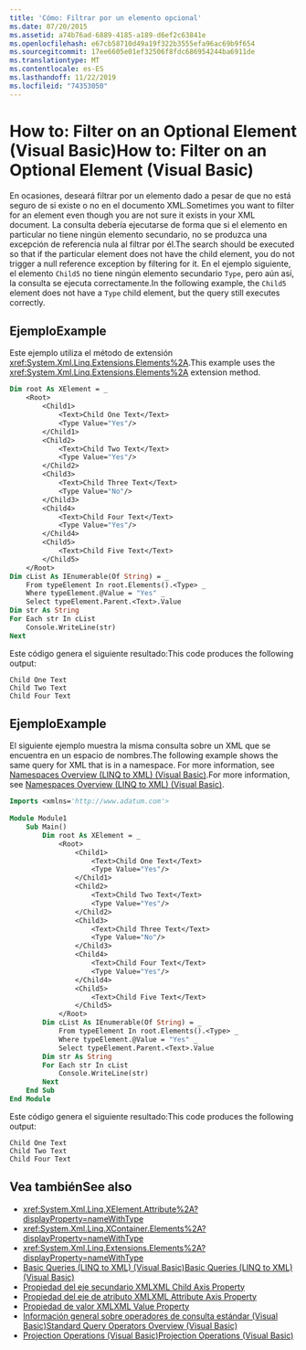 ```yaml
---
title: 'Cómo: Filtrar por un elemento opcional'
ms.date: 07/20/2015
ms.assetid: a74b76ad-6889-4185-a189-d6ef2c63841e
ms.openlocfilehash: e67cb58710d49a19f322b3555efa96ac69b9f654
ms.sourcegitcommit: 17ee6605e01ef32506f8fdc686954244ba6911de
ms.translationtype: MT
ms.contentlocale: es-ES
ms.lasthandoff: 11/22/2019
ms.locfileid: "74353050"
---
```

# <a name="how-to-filter-on-an-optional-element-visual-basic"></a><span data-ttu-id="c4fa1-102">How to: Filter on an Optional Element (Visual Basic)</span><span class="sxs-lookup"><span data-stu-id="c4fa1-102">How to: Filter on an Optional Element (Visual Basic)</span></span>
<span data-ttu-id="c4fa1-103">En ocasiones, deseará filtrar por un elemento dado a pesar de que no está seguro de si existe o no en el documento XML.</span><span class="sxs-lookup"><span data-stu-id="c4fa1-103">Sometimes you want to filter for an element even though you are not sure it exists in your XML document.</span></span> <span data-ttu-id="c4fa1-104">La consulta debería ejecutarse de forma que si el elemento en particular no tiene ningún elemento secundario, no se produzca una excepción de referencia nula al filtrar por él.</span><span class="sxs-lookup"><span data-stu-id="c4fa1-104">The search should be executed so that if the particular element does not have the child element, you do not trigger a null reference exception by filtering for it.</span></span> <span data-ttu-id="c4fa1-105">En el ejemplo siguiente, el elemento `Child5` no tiene ningún elemento secundario `Type`, pero aún así, la consulta se ejecuta correctamente.</span><span class="sxs-lookup"><span data-stu-id="c4fa1-105">In the following example, the `Child5` element does not have a `Type` child element, but the query still executes correctly.</span></span>  
  
## <a name="example"></a><span data-ttu-id="c4fa1-106">Ejemplo</span><span class="sxs-lookup"><span data-stu-id="c4fa1-106">Example</span></span>  
 <span data-ttu-id="c4fa1-107">Este ejemplo utiliza el método de extensión <xref:System.Xml.Linq.Extensions.Elements%2A>.</span><span class="sxs-lookup"><span data-stu-id="c4fa1-107">This example uses the <xref:System.Xml.Linq.Extensions.Elements%2A> extension method.</span></span>  
  
```vb  
Dim root As XElement = _   
    <Root>  
        <Child1>  
            <Text>Child One Text</Text>  
            <Type Value="Yes"/>  
        </Child1>  
        <Child2>  
            <Text>Child Two Text</Text>  
            <Type Value="Yes"/>  
        </Child2>  
        <Child3>  
            <Text>Child Three Text</Text>  
            <Type Value="No"/>  
        </Child3>  
        <Child4>  
            <Text>Child Four Text</Text>  
            <Type Value="Yes"/>  
        </Child4>  
        <Child5>  
            <Text>Child Five Text</Text>  
        </Child5>  
    </Root>  
Dim cList As IEnumerable(Of String) = _  
    From typeElement In root.Elements().<Type> _  
    Where typeElement.@Value = "Yes" _  
    Select typeElement.Parent.<Text>.Value  
Dim str As String  
For Each str In cList  
    Console.WriteLine(str)  
Next  
```  
  
 <span data-ttu-id="c4fa1-108">Este código genera el siguiente resultado:</span><span class="sxs-lookup"><span data-stu-id="c4fa1-108">This code produces the following output:</span></span>  
  
```console  
Child One Text  
Child Two Text  
Child Four Text  
```  
  
## <a name="example"></a><span data-ttu-id="c4fa1-109">Ejemplo</span><span class="sxs-lookup"><span data-stu-id="c4fa1-109">Example</span></span>  
 <span data-ttu-id="c4fa1-110">El siguiente ejemplo muestra la misma consulta sobre un XML que se encuentra en un espacio de nombres.</span><span class="sxs-lookup"><span data-stu-id="c4fa1-110">The following example shows the same query for XML that is in a namespace.</span></span> <span data-ttu-id="c4fa1-111">For more information, see [Namespaces Overview (LINQ to XML) (Visual Basic)](namespaces-overview-linq-to-xml.md).</span><span class="sxs-lookup"><span data-stu-id="c4fa1-111">For more information, see [Namespaces Overview (LINQ to XML) (Visual Basic)](namespaces-overview-linq-to-xml.md).</span></span>  
  
```vb  
Imports <xmlns='http://www.adatum.com'>  
  
Module Module1  
    Sub Main()  
        Dim root As XElement = _  
            <Root>  
                <Child1>  
                    <Text>Child One Text</Text>  
                    <Type Value="Yes"/>  
                </Child1>  
                <Child2>  
                    <Text>Child Two Text</Text>  
                    <Type Value="Yes"/>  
                </Child2>  
                <Child3>  
                    <Text>Child Three Text</Text>  
                    <Type Value="No"/>  
                </Child3>  
                <Child4>  
                    <Text>Child Four Text</Text>  
                    <Type Value="Yes"/>  
                </Child4>  
                <Child5>  
                    <Text>Child Five Text</Text>  
                </Child5>  
            </Root>  
        Dim cList As IEnumerable(Of String) = _  
            From typeElement In root.Elements().<Type> _  
            Where typeElement.@Value = "Yes" _  
            Select typeElement.Parent.<Text>.Value  
        Dim str As String  
        For Each str In cList  
            Console.WriteLine(str)  
        Next  
    End Sub  
End Module  
```  
  
 <span data-ttu-id="c4fa1-112">Este código genera el siguiente resultado:</span><span class="sxs-lookup"><span data-stu-id="c4fa1-112">This code produces the following output:</span></span>  
  
```console  
Child One Text  
Child Two Text  
Child Four Text  
```  
  
## <a name="see-also"></a><span data-ttu-id="c4fa1-113">Vea también</span><span class="sxs-lookup"><span data-stu-id="c4fa1-113">See also</span></span>

- <xref:System.Xml.Linq.XElement.Attribute%2A?displayProperty=nameWithType>
- <xref:System.Xml.Linq.XContainer.Elements%2A?displayProperty=nameWithType>
- <xref:System.Xml.Linq.Extensions.Elements%2A?displayProperty=nameWithType>
- [<span data-ttu-id="c4fa1-114">Basic Queries (LINQ to XML) (Visual Basic)</span><span class="sxs-lookup"><span data-stu-id="c4fa1-114">Basic Queries (LINQ to XML) (Visual Basic)</span></span>](../../../../visual-basic/programming-guide/concepts/linq/basic-queries-linq-to-xml.md)
- [<span data-ttu-id="c4fa1-115">Propiedad del eje secundario XML</span><span class="sxs-lookup"><span data-stu-id="c4fa1-115">XML Child Axis Property</span></span>](../../../../visual-basic/language-reference/xml-axis/xml-child-axis-property.md)
- [<span data-ttu-id="c4fa1-116">Propiedad del eje de atributo XML</span><span class="sxs-lookup"><span data-stu-id="c4fa1-116">XML Attribute Axis Property</span></span>](../../../../visual-basic/language-reference/xml-axis/xml-attribute-axis-property.md)
- [<span data-ttu-id="c4fa1-117">Propiedad de valor XML</span><span class="sxs-lookup"><span data-stu-id="c4fa1-117">XML Value Property</span></span>](../../../../visual-basic/language-reference/xml-axis/xml-value-property.md)
- [<span data-ttu-id="c4fa1-118">Información general sobre operadores de consulta estándar (Visual Basic)</span><span class="sxs-lookup"><span data-stu-id="c4fa1-118">Standard Query Operators Overview (Visual Basic)</span></span>](../../../../visual-basic/programming-guide/concepts/linq/standard-query-operators-overview.md)
- [<span data-ttu-id="c4fa1-119">Projection Operations (Visual Basic)</span><span class="sxs-lookup"><span data-stu-id="c4fa1-119">Projection Operations (Visual Basic)</span></span>](../../../../visual-basic/programming-guide/concepts/linq/projection-operations.md)

